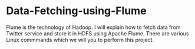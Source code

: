 # Data-Fetching-using-Flume
Flume is the technology of Hadoop.
I will explain how to fetch data from Twitter service and store it in HDFS using Apache Flume.
There are various Linux commmands which we will you to perform this project.
